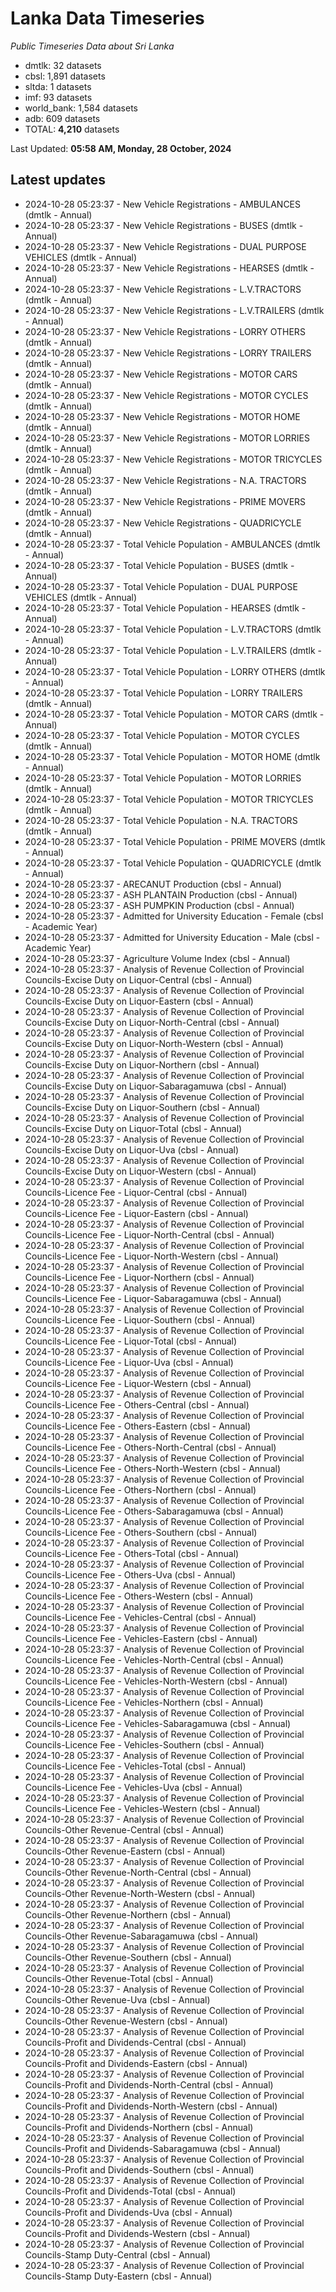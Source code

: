 # Lanka Data Timeseries
*Public Timeseries Data about Sri Lanka*

* dmtlk: 32 datasets
* cbsl: 1,891 datasets
* sltda: 1 datasets
* imf: 93 datasets
* world_bank: 1,584 datasets
* adb: 609 datasets
* TOTAL: **4,210** datasets

Last Updated: **05:58 AM, Monday, 28 October, 2024**

## Latest updates

* 2024-10-28 05:23:37 - New Vehicle Registrations - AMBULANCES (dmtlk - Annual)
* 2024-10-28 05:23:37 - New Vehicle Registrations - BUSES (dmtlk - Annual)
* 2024-10-28 05:23:37 - New Vehicle Registrations - DUAL PURPOSE VEHICLES (dmtlk - Annual)
* 2024-10-28 05:23:37 - New Vehicle Registrations - HEARSES (dmtlk - Annual)
* 2024-10-28 05:23:37 - New Vehicle Registrations - L.V.TRACTORS (dmtlk - Annual)
* 2024-10-28 05:23:37 - New Vehicle Registrations - L.V.TRAILERS (dmtlk - Annual)
* 2024-10-28 05:23:37 - New Vehicle Registrations - LORRY OTHERS (dmtlk - Annual)
* 2024-10-28 05:23:37 - New Vehicle Registrations - LORRY TRAILERS (dmtlk - Annual)
* 2024-10-28 05:23:37 - New Vehicle Registrations - MOTOR CARS (dmtlk - Annual)
* 2024-10-28 05:23:37 - New Vehicle Registrations - MOTOR CYCLES (dmtlk - Annual)
* 2024-10-28 05:23:37 - New Vehicle Registrations - MOTOR HOME (dmtlk - Annual)
* 2024-10-28 05:23:37 - New Vehicle Registrations - MOTOR LORRIES (dmtlk - Annual)
* 2024-10-28 05:23:37 - New Vehicle Registrations - MOTOR TRICYCLES (dmtlk - Annual)
* 2024-10-28 05:23:37 - New Vehicle Registrations - N.A. TRACTORS (dmtlk - Annual)
* 2024-10-28 05:23:37 - New Vehicle Registrations - PRIME MOVERS (dmtlk - Annual)
* 2024-10-28 05:23:37 - New Vehicle Registrations - QUADRICYCLE (dmtlk - Annual)
* 2024-10-28 05:23:37 - Total Vehicle Population - AMBULANCES (dmtlk - Annual)
* 2024-10-28 05:23:37 - Total Vehicle Population - BUSES (dmtlk - Annual)
* 2024-10-28 05:23:37 - Total Vehicle Population - DUAL PURPOSE VEHICLES (dmtlk - Annual)
* 2024-10-28 05:23:37 - Total Vehicle Population - HEARSES (dmtlk - Annual)
* 2024-10-28 05:23:37 - Total Vehicle Population - L.V.TRACTORS (dmtlk - Annual)
* 2024-10-28 05:23:37 - Total Vehicle Population - L.V.TRAILERS (dmtlk - Annual)
* 2024-10-28 05:23:37 - Total Vehicle Population - LORRY OTHERS (dmtlk - Annual)
* 2024-10-28 05:23:37 - Total Vehicle Population - LORRY TRAILERS (dmtlk - Annual)
* 2024-10-28 05:23:37 - Total Vehicle Population - MOTOR CARS (dmtlk - Annual)
* 2024-10-28 05:23:37 - Total Vehicle Population - MOTOR CYCLES (dmtlk - Annual)
* 2024-10-28 05:23:37 - Total Vehicle Population - MOTOR HOME (dmtlk - Annual)
* 2024-10-28 05:23:37 - Total Vehicle Population - MOTOR LORRIES (dmtlk - Annual)
* 2024-10-28 05:23:37 - Total Vehicle Population - MOTOR TRICYCLES (dmtlk - Annual)
* 2024-10-28 05:23:37 - Total Vehicle Population - N.A. TRACTORS (dmtlk - Annual)
* 2024-10-28 05:23:37 - Total Vehicle Population - PRIME MOVERS (dmtlk - Annual)
* 2024-10-28 05:23:37 - Total Vehicle Population - QUADRICYCLE (dmtlk - Annual)
* 2024-10-28 05:23:37 - ARECANUT Production (cbsl - Annual)
* 2024-10-28 05:23:37 - ASH PLANTAIN Production (cbsl - Annual)
* 2024-10-28 05:23:37 - ASH PUMPKIN Production (cbsl - Annual)
* 2024-10-28 05:23:37 - Admitted for University Education - Female (cbsl - Academic Year)
* 2024-10-28 05:23:37 - Admitted for University Education - Male (cbsl - Academic Year)
* 2024-10-28 05:23:37 - Agriculture Volume Index (cbsl - Annual)
* 2024-10-28 05:23:37 - Analysis of Revenue Collection of Provincial Councils-Excise Duty on Liquor-Central (cbsl - Annual)
* 2024-10-28 05:23:37 - Analysis of Revenue Collection of Provincial Councils-Excise Duty on Liquor-Eastern (cbsl - Annual)
* 2024-10-28 05:23:37 - Analysis of Revenue Collection of Provincial Councils-Excise Duty on Liquor-North-Central (cbsl - Annual)
* 2024-10-28 05:23:37 - Analysis of Revenue Collection of Provincial Councils-Excise Duty on Liquor-North-Western (cbsl - Annual)
* 2024-10-28 05:23:37 - Analysis of Revenue Collection of Provincial Councils-Excise Duty on Liquor-Northern (cbsl - Annual)
* 2024-10-28 05:23:37 - Analysis of Revenue Collection of Provincial Councils-Excise Duty on Liquor-Sabaragamuwa (cbsl - Annual)
* 2024-10-28 05:23:37 - Analysis of Revenue Collection of Provincial Councils-Excise Duty on Liquor-Southern (cbsl - Annual)
* 2024-10-28 05:23:37 - Analysis of Revenue Collection of Provincial Councils-Excise Duty on Liquor-Total (cbsl - Annual)
* 2024-10-28 05:23:37 - Analysis of Revenue Collection of Provincial Councils-Excise Duty on Liquor-Uva (cbsl - Annual)
* 2024-10-28 05:23:37 - Analysis of Revenue Collection of Provincial Councils-Excise Duty on Liquor-Western (cbsl - Annual)
* 2024-10-28 05:23:37 - Analysis of Revenue Collection of Provincial Councils-Licence Fee - Liquor-Central (cbsl - Annual)
* 2024-10-28 05:23:37 - Analysis of Revenue Collection of Provincial Councils-Licence Fee - Liquor-Eastern (cbsl - Annual)
* 2024-10-28 05:23:37 - Analysis of Revenue Collection of Provincial Councils-Licence Fee - Liquor-North-Central (cbsl - Annual)
* 2024-10-28 05:23:37 - Analysis of Revenue Collection of Provincial Councils-Licence Fee - Liquor-North-Western (cbsl - Annual)
* 2024-10-28 05:23:37 - Analysis of Revenue Collection of Provincial Councils-Licence Fee - Liquor-Northern (cbsl - Annual)
* 2024-10-28 05:23:37 - Analysis of Revenue Collection of Provincial Councils-Licence Fee - Liquor-Sabaragamuwa (cbsl - Annual)
* 2024-10-28 05:23:37 - Analysis of Revenue Collection of Provincial Councils-Licence Fee - Liquor-Southern (cbsl - Annual)
* 2024-10-28 05:23:37 - Analysis of Revenue Collection of Provincial Councils-Licence Fee - Liquor-Total (cbsl - Annual)
* 2024-10-28 05:23:37 - Analysis of Revenue Collection of Provincial Councils-Licence Fee - Liquor-Uva (cbsl - Annual)
* 2024-10-28 05:23:37 - Analysis of Revenue Collection of Provincial Councils-Licence Fee - Liquor-Western (cbsl - Annual)
* 2024-10-28 05:23:37 - Analysis of Revenue Collection of Provincial Councils-Licence Fee - Others-Central (cbsl - Annual)
* 2024-10-28 05:23:37 - Analysis of Revenue Collection of Provincial Councils-Licence Fee - Others-Eastern (cbsl - Annual)
* 2024-10-28 05:23:37 - Analysis of Revenue Collection of Provincial Councils-Licence Fee - Others-North-Central (cbsl - Annual)
* 2024-10-28 05:23:37 - Analysis of Revenue Collection of Provincial Councils-Licence Fee - Others-North-Western (cbsl - Annual)
* 2024-10-28 05:23:37 - Analysis of Revenue Collection of Provincial Councils-Licence Fee - Others-Northern (cbsl - Annual)
* 2024-10-28 05:23:37 - Analysis of Revenue Collection of Provincial Councils-Licence Fee - Others-Sabaragamuwa (cbsl - Annual)
* 2024-10-28 05:23:37 - Analysis of Revenue Collection of Provincial Councils-Licence Fee - Others-Southern (cbsl - Annual)
* 2024-10-28 05:23:37 - Analysis of Revenue Collection of Provincial Councils-Licence Fee - Others-Total (cbsl - Annual)
* 2024-10-28 05:23:37 - Analysis of Revenue Collection of Provincial Councils-Licence Fee - Others-Uva (cbsl - Annual)
* 2024-10-28 05:23:37 - Analysis of Revenue Collection of Provincial Councils-Licence Fee - Others-Western (cbsl - Annual)
* 2024-10-28 05:23:37 - Analysis of Revenue Collection of Provincial Councils-Licence Fee - Vehicles-Central (cbsl - Annual)
* 2024-10-28 05:23:37 - Analysis of Revenue Collection of Provincial Councils-Licence Fee - Vehicles-Eastern (cbsl - Annual)
* 2024-10-28 05:23:37 - Analysis of Revenue Collection of Provincial Councils-Licence Fee - Vehicles-North-Central (cbsl - Annual)
* 2024-10-28 05:23:37 - Analysis of Revenue Collection of Provincial Councils-Licence Fee - Vehicles-North-Western (cbsl - Annual)
* 2024-10-28 05:23:37 - Analysis of Revenue Collection of Provincial Councils-Licence Fee - Vehicles-Northern (cbsl - Annual)
* 2024-10-28 05:23:37 - Analysis of Revenue Collection of Provincial Councils-Licence Fee - Vehicles-Sabaragamuwa (cbsl - Annual)
* 2024-10-28 05:23:37 - Analysis of Revenue Collection of Provincial Councils-Licence Fee - Vehicles-Southern (cbsl - Annual)
* 2024-10-28 05:23:37 - Analysis of Revenue Collection of Provincial Councils-Licence Fee - Vehicles-Total (cbsl - Annual)
* 2024-10-28 05:23:37 - Analysis of Revenue Collection of Provincial Councils-Licence Fee - Vehicles-Uva (cbsl - Annual)
* 2024-10-28 05:23:37 - Analysis of Revenue Collection of Provincial Councils-Licence Fee - Vehicles-Western (cbsl - Annual)
* 2024-10-28 05:23:37 - Analysis of Revenue Collection of Provincial Councils-Other Revenue-Central (cbsl - Annual)
* 2024-10-28 05:23:37 - Analysis of Revenue Collection of Provincial Councils-Other Revenue-Eastern (cbsl - Annual)
* 2024-10-28 05:23:37 - Analysis of Revenue Collection of Provincial Councils-Other Revenue-North-Central (cbsl - Annual)
* 2024-10-28 05:23:37 - Analysis of Revenue Collection of Provincial Councils-Other Revenue-North-Western (cbsl - Annual)
* 2024-10-28 05:23:37 - Analysis of Revenue Collection of Provincial Councils-Other Revenue-Northern (cbsl - Annual)
* 2024-10-28 05:23:37 - Analysis of Revenue Collection of Provincial Councils-Other Revenue-Sabaragamuwa (cbsl - Annual)
* 2024-10-28 05:23:37 - Analysis of Revenue Collection of Provincial Councils-Other Revenue-Southern (cbsl - Annual)
* 2024-10-28 05:23:37 - Analysis of Revenue Collection of Provincial Councils-Other Revenue-Total (cbsl - Annual)
* 2024-10-28 05:23:37 - Analysis of Revenue Collection of Provincial Councils-Other Revenue-Uva (cbsl - Annual)
* 2024-10-28 05:23:37 - Analysis of Revenue Collection of Provincial Councils-Other Revenue-Western (cbsl - Annual)
* 2024-10-28 05:23:37 - Analysis of Revenue Collection of Provincial Councils-Profit and Dividends-Central (cbsl - Annual)
* 2024-10-28 05:23:37 - Analysis of Revenue Collection of Provincial Councils-Profit and Dividends-Eastern (cbsl - Annual)
* 2024-10-28 05:23:37 - Analysis of Revenue Collection of Provincial Councils-Profit and Dividends-North-Central (cbsl - Annual)
* 2024-10-28 05:23:37 - Analysis of Revenue Collection of Provincial Councils-Profit and Dividends-North-Western (cbsl - Annual)
* 2024-10-28 05:23:37 - Analysis of Revenue Collection of Provincial Councils-Profit and Dividends-Northern (cbsl - Annual)
* 2024-10-28 05:23:37 - Analysis of Revenue Collection of Provincial Councils-Profit and Dividends-Sabaragamuwa (cbsl - Annual)
* 2024-10-28 05:23:37 - Analysis of Revenue Collection of Provincial Councils-Profit and Dividends-Southern (cbsl - Annual)
* 2024-10-28 05:23:37 - Analysis of Revenue Collection of Provincial Councils-Profit and Dividends-Total (cbsl - Annual)
* 2024-10-28 05:23:37 - Analysis of Revenue Collection of Provincial Councils-Profit and Dividends-Uva (cbsl - Annual)
* 2024-10-28 05:23:37 - Analysis of Revenue Collection of Provincial Councils-Profit and Dividends-Western (cbsl - Annual)
* 2024-10-28 05:23:37 - Analysis of Revenue Collection of Provincial Councils-Stamp Duty-Central (cbsl - Annual)
* 2024-10-28 05:23:37 - Analysis of Revenue Collection of Provincial Councils-Stamp Duty-Eastern (cbsl - Annual)